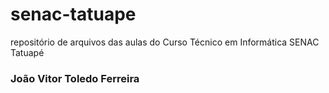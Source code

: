 # senac-tatuape
repositório de arquivos das aulas do Curso Técnico em Informática SENAC Tatuapé

### João Vitor Toledo Ferreira
